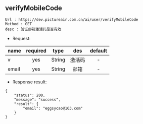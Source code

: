 

verifyMobileCode
---

```
Url : https://dev.pictureair.com.cn/ai/user/verifyMobileCode
Method : GET 
desc : 验证邮箱激活码是否有效
```

* Request:

|name|required|type|des|default|
| ------------- |:-------------:|:-------------:|:---------------------------------------:|:-------------:|
| v | yes | String | 激活码 | - |
| email | yes | String | 邮箱 | - |

* Response result:
```
{
    "status": 200,
    "message": "success",
    "result": {
        "email": "eggsycao@163.com"
    }
}
```
